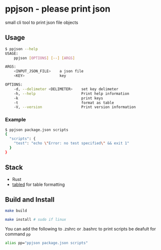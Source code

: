 # ppjson - please print json

small cli tool to print json file objects

## Usage

```bash
$ ppjson --help
USAGE:
    ppjson [OPTIONS] [--] [ARGS]

ARGS:
    <INPUT_JSON_FILE>    a json file
    <KEY>                key

OPTIONS:
    -d, --delimeter <DELIMETER>    set key delimeter
    -h, --help                     Print help information
    -k                             print keys
    -t                             format as table
    -V, --version                  Print version information
```

### Example

```bash
$ ppjson package.json scripts
{
  "scripts": {
    "test": "echo \"Error: no test specified\" && exit 1"
  }
}
```

## Stack

- Rust
- [tabled](https://github.com/zhiburt/tabled) for table formatting 

## Build and Install

```bash
make build
```

```bash
make install # sudo if linux
```

You can add the following to .zshrc or .bashrc to print scripts be deafult for command `pp`

```bash
alias pp="ppjson package.json scripts"
```

